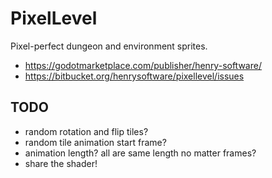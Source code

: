 # PixelLevel

Pixel-perfect dungeon and environment sprites.

- <https://godotmarketplace.com/publisher/henry-software/>
- <https://bitbucket.org/henrysoftware/pixellevel/issues>

## TODO

- random rotation and flip tiles?
- random tile animation start frame?
- animation length? all are same length no matter frames?
- share the shader!
